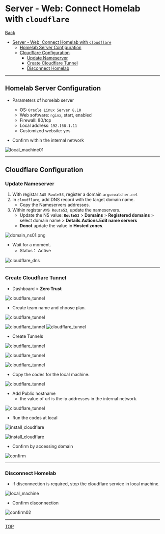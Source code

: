 # Server - Web: Connect Homelab with `cloudflare`

[Back](../../index.md)

- [Server - Web: Connect Homelab with `cloudflare`](#server---web-connect-homelab-with-cloudflare)
  - [Homelab Server Configuration](#homelab-server-configuration)
  - [Cloudflare Configuration](#cloudflare-configuration)
    - [Update Nameserver](#update-nameserver)
    - [Create Cloudflare Tunnel](#create-cloudflare-tunnel)
    - [Disconnect Homelab](#disconnect-homelab)

---

## Homelab Server Configuration

- Parameters of homelab server

  - OS: `Oracle Linux Server 8.10`
  - Web software: `nginx`, start, enabled
  - Firewall: 80/tcp
  - Local address: `192.168.1.11`
  - Customized website: yes

- Confirm within the internal network

![local_machine01](./pic/local_machine01.png)

---

## Cloudflare Configuration

### Update Nameserver

1. With registar `AWS Route53`, register a domain `arguswatcher.net`
2. In `cloudflare`, add DNS record with the target domain name.
   - Copy the Nameservers addresses.
3. Within registar `AWS Route53`, update the nameservers.
   - Update the NS value: **`Route53`** > **Domains** > **Registered domains** > select domain name > **Details.Actions.Edit name servers**
   - **Donot** update the value in **Hosted zones**.

![domain_ns01.png](./pic/domain_ns01.png)

- Wait for a moment.
  - Status： Active

![cloudflare_dns](./pic/cloudflare_dns.png)

---

### Create Cloudflare Tunnel

- Dashboard > **Zero Trust**

![cloudflare_tunnel](./pic/cloudflare_tunnel01.png)

- Create team name and choose plan.

![cloudflare_tunnel](./pic/cloudflare_tunnel02.png)

![cloudflare_tunnel](./pic/cloudflare_tunnel03.png)
![cloudflare_tunnel](./pic/cloudflare_tunnel04.png)

- Create Tunnels

![cloudflare_tunnel](./pic/cloudflare_tunnel05.png)

![cloudflare_tunnel](./pic/cloudflare_tunnel06.png)

![cloudflare_tunnel](./pic/cloudflare_tunnel07.png)

- Copy the codes for the local machine.

![cloudflare_tunnel](./pic/cloudflare_tunnel08.png)

- Add Public hostname
  - the value of url is the ip addresses in the internal network.

![cloudflare_tunnel](./pic/cloudflare_tunnel09.png)

- Run the codes at local

![install_cloudflare](./pic/install_cloudflare01.png)

![install_cloudflare](./pic/install_cloudflare02.png)

- Confirm by accessing domain

![confirm](./pic/confirm01.png)

---

### Disconnect Homelab

- If disconnection is required, stop the cloudflare service in local machine.

![local_machine](./pic/local_machine02.png)

- Confirm disconnection

![confirm02](./pic/confirm02.png)

---

[TOP](#server---web-connect-homelab-with-cloudflare)
